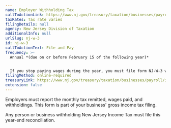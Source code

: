 ```yaml
---
name: Employer Withholding Tax
callToActionLink: https://www.nj.gov/treasury/taxation/businesses/payroll/payroll-filing.shtml
taxRates: Tax rate varies
filingDetails: null
agency: New Jersey Division of Taxation
additionalInfo: null
urlSlug: nj-w-3
id: nj-w-3
callToActionText: File and Pay
frequency: >-
  Annual *(due on or before February 15 of the following year)*


  If you stop paying wages during the year, you must file form NJ-W-3 within 30 days of the last month the business was active or wages were paid.
filingMethod: online-required
treasuryLink: https://www.nj.gov/treasury/taxation/businesses/payroll/index.shtml
extension: false
---
```

Employers must report the monthly tax remitted, wages paid, and withholdings. This form is part of your business' gross income tax filing.

Any person or business withholding New Jersey Income Tax must file this year-end reconciliation.
